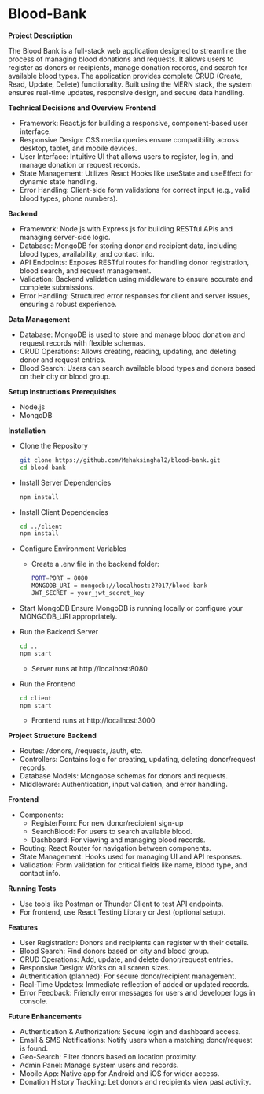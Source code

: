# Blood-Bank

**Project Description**

The Blood Bank is a full-stack web application designed to streamline the process of managing blood donations and requests. It allows users to register as donors or recipients, manage donation records, and search for available blood types. The application provides complete CRUD (Create, Read, Update, Delete) functionality. Built using the MERN stack, the system ensures real-time updates, responsive design, and secure data handling.

**Technical Decisions and Overview**
**Frontend**
* Framework: React.js for building a responsive, component-based user interface.
* Responsive Design: CSS media queries ensure compatibility across desktop, tablet, and mobile devices.
* User Interface: Intuitive UI that allows users to register, log in, and manage donation or request records.
* State Management: Utilizes React Hooks like useState and useEffect for dynamic state handling.
* Error Handling: Client-side form validations for correct input (e.g., valid blood types, phone numbers).

**Backend**
* Framework: Node.js with Express.js for building RESTful APIs and managing server-side logic.
* Database: MongoDB for storing donor and recipient data, including blood types, availability, and contact info.
* API Endpoints: Exposes RESTful routes for handling donor registration, blood search, and request management.
* Validation: Backend validation using middleware to ensure accurate and complete submissions.
* Error Handling: Structured error responses for client and server issues, ensuring a robust experience.

**Data Management**
* Database: MongoDB is used to store and manage blood donation and request records with flexible schemas.
* CRUD Operations: Allows creating, reading, updating, and deleting donor and request entries.
* Blood Search: Users can search available blood types and donors based on their city or blood group.

**Setup Instructions**
**Prerequisites**
* Node.js
* MongoDB


**Installation**
* Clone the Repository
  ```bash
  git clone https://github.com/Mehaksinghal2/blood-bank.git
  cd blood-bank
  ```
* Install Server Dependencies
  ```bash
  npm install
  ```
* Install Client Dependencies
  ```bash
  cd ../client
  npm install
  ```
* Configure Environment Variables
  * Create a .env file in the backend folder:
    ```bash
    PORT=PORT = 8080
    MONGODB_URI = mongodb://localhost:27017/blood-bank
    JWT_SECRET = your_jwt_secret_key
    ```
* Start MongoDB
Ensure MongoDB is running locally or configure your MONGODB_URI appropriately.
* Run the Backend Server
  ```bash
  cd ..
  npm start
  ```
  * Server runs at http://localhost:8080
 
* Run the Frontend
  ```bash
  cd client
  npm start
  ```
  * Frontend runs at http://localhost:3000

**Project Structure**
**Backend**
* Routes: /donors, /requests, /auth, etc.
* Controllers: Contains logic for creating, updating, deleting donor/request records.
* Database Models: Mongoose schemas for donors and requests.
* Middleware: Authentication, input validation, and error handling.

**Frontend**
* Components:
  * RegisterForm: For new donor/recipient sign-up
  * SearchBlood: For users to search available blood.
  * Dashboard: For viewing and managing blood records.
* Routing: React Router for navigation between components.
* State Management: Hooks used for managing UI and API responses.
* Validation: Form validation for critical fields like name, blood type, and contact info.

**Running Tests**
* Use tools like Postman or Thunder Client to test API endpoints.
* For frontend, use React Testing Library or Jest (optional setup).

**Features** 
* User Registration: Donors and recipients can register with their details.
* Blood Search: Find donors based on city and blood group.
* CRUD Operations: Add, update, and delete donor/request entries.
* Responsive Design: Works on all screen sizes.
* Authentication (planned): For secure donor/recipient management.
* Real-Time Updates: Immediate reflection of added or updated records.
* Error Feedback: Friendly error messages for users and developer logs in console.

**Future Enhancements**
* Authentication & Authorization: Secure login and dashboard access.
* Email & SMS Notifications: Notify users when a matching donor/request is found.
* Geo-Search: Filter donors based on location proximity.
* Admin Panel: Manage system users and records.
* Mobile App: Native app for Android and iOS for wider access.
* Donation History Tracking: Let donors and recipients view past activity.




